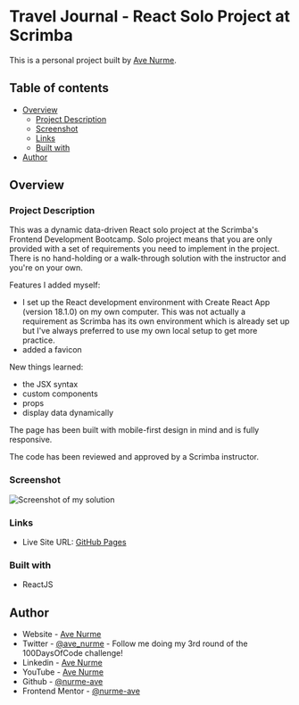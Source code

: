# Travel Journal - React Solo Project at Scrimba

This is a personal project built by [Ave Nurme](https://www.avenurme.dev).

## Table of contents

- [Overview](#overview)
  - [Project Description](#project-description)
  - [Screenshot](#screenshot)
  - [Links](#links)
  - [Built with](#built-with)
- [Author](#author)

## Overview

### Project Description

This was a dynamic data-driven React solo project at the Scrimba's Frontend Development Bootcamp. Solo project means that you are only provided with a set of requirements you need to implement in the project. There is no hand-holding or a walk-through solution with the instructor and you're on your own.

Features I added myself:
- I set up the React development environment with Create React App (version 18.1.0) on my own computer. This was not actually a requirement as Scrimba has its own environment which is already set up but I've always preferred to use my own local setup to get more practice.
- added a favicon

New things learned:
- the JSX syntax
- custom components
- props
- display data dynamically

The page has been built with mobile-first design in mind and is fully responsive.

The code has been reviewed and approved by a Scrimba instructor.

### Screenshot

![Screenshot of my solution](/travel-journal/src/images/travel-journal_760.png)

### Links

- Live Site URL: [GitHub Pages](https://nurme-ave.github.io/react-travel-journal/)

### Built with

- ReactJS

## Author

- Website - [Ave Nurme](https://www.avenurme.dev)
- Twitter - [@ave\_nurme](https://twitter.com/ave_nurme) - Follow me doing my 3rd round of the 100DaysOfCode challenge!
- Linkedin - [Ave Nurme](https://www.linkedin.com/in/ave-nurme)
- YouTube - [Ave Nurme](https://www.youtube.com/channel/UC_kKIEE66Wa5bAxjqoI1A8w/videos)
- Github - [@nurme-ave](https://github.com/nurme-ave)
- Frontend Mentor - [@nurme-ave](https://www.frontendmentor.io/profile/nurme-ave)
